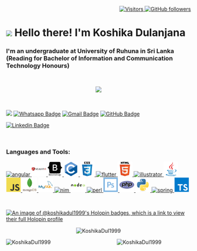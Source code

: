 <p align="right">
  <a href="https://github.com/KoshikaDul1999">
    <img src="https://komarev.com/ghpvc/?username=KoshikaDul1999&style=flat-square&color=040404" alt="Visitors" />
  </a>
  
  <a href="https://github.com/KoshikaDul1999?tab=followers">
    <img alt="GitHub followers" src="https://img.shields.io/github/followers/KoshikaDul1999?style=flat-square&color=040404&labelColor=565656&logo=github" alt="Followers" />
  </a>
</p>

<h1 align="left" id="macropower-title"><img src="https://media.giphy.com/media/hvRJCLFzcasrR4ia7z/giphy.gif" width="25px"></a> Hello there! I'm Koshika Dulanjana</h1>
<h3 align="left">I'm an undergraduate at University of Ruhuna in Sri Lanka (Reading for Bachelor of Information and Communication Technology Honours)</h3>

<br>
<p align="center"><img src="https://media.giphy.com/media/f3iwJFOVOwuy7K6FFw/giphy.gif" ></p>
<br>

[![](https://img.shields.io/website?color=040404&style=flat-square&labelColor=18d26e&up_message=MS&url=https://KoshikaDul1999.github.io)](https://KoshikaDul1999.github.io)
[![Whatsapp Badge](https://img.shields.io/badge/WhatsApp-075e54?style=flat-square&logo=whatsapp&logoColor=white&link=https://wa.me/+94783085892)](https://wa.me/+94783085892)
[![Gmail Badge](https://img.shields.io/badge/Gmail-db4437?style=flat-square&logo=Gmail&logoColor=white&link=mailto:koshikadulanjana95@gmail.com)](mailto:koshikadulanjana95@gmail.com)
[![GitHub Badge](https://img.shields.io/badge/GitHub-100000?style=flat-square&logo=github&logoColor=white&link=https://github.com/KoshikaDul1999)](https://github.com/KoshikaDul1999)
<!--[![Stack-overflow Badge](https://img.shields.io/badge/Stack-overflow-FE7A16?style=flat-square&logo=stack-overflow&logoColor=white&link=https://stackoverflow.com/users/13410194/madushan-sandaruwan)](https://stackoverflow.com/users/13410194/madushan-sandaruwan)-->
[![Linkedin Badge](https://img.shields.io/badge/LinkedIn-0a66c2?style=flat-square&labelColor=0a66c2&logo=Linkedin&logoColor=white&link=https://www.linkedin.com/in/koshika-dulanjana-7a3aba216/)](https://www.linkedin.com/in/koshika-dulanjana-7a3aba216/)
<!--[![Medium Badge](https://img.shields.io/badge/Medium-02b875?style=flat-square&labelColor=12100e&logo=Medium&link=https://madushansandaru1.medium.com/)](https://madushansandaru1.medium.com/)-->
<!--[![Telegram Badge](https://img.shields.io/badge/Telegram-0088cc?style=flat-square&logoColor=white&logo=Telegram&link=https://t.me/madushansandaru1)](https://web.telegram.org/k/)
[![Facebook Badge](https://img.shields.io/badge/Facebook-1877f2?style=flat-square&logoColor=white&logo=facebook&link=https://www.facebook.com/MadushanSandaru1)](https://www.facebook.com/KoshikaDulanjana)
[![Instagram Badge](https://img.shields.io/badge/Instagram-c32aa3?style=flat-square&logo=instagram&logoColor=white&link=https://www.instagram.com/madushansandaru1/)](https://www.instagram.com/koshikadulanjana/)-->

<br>

<h3 align="left">Languages and Tools:</h3>
<p align="left"> <a href="https://angular.io" target="_blank" rel="noreferrer"> <img src="https://angular.io/assets/images/logos/angular/angular.svg" alt="angular" width="40" height="40"/> </a> <a href="https://angular.io" target="_blank" rel="noreferrer"> <img src="https://raw.githubusercontent.com/devicons/devicon/master/icons/angularjs/angularjs-original-wordmark.svg" alt="angularjs" width="40" height="40"/> </a> <a href="https://getbootstrap.com" target="_blank" rel="noreferrer"> <img src="https://raw.githubusercontent.com/devicons/devicon/master/icons/bootstrap/bootstrap-plain-wordmark.svg" alt="bootstrap" width="40" height="40"/> </a> <a href="https://www.cprogramming.com/" target="_blank" rel="noreferrer"> <img src="https://raw.githubusercontent.com/devicons/devicon/master/icons/c/c-original.svg" alt="c" width="40" height="40"/> </a> <a href="https://www.w3schools.com/css/" target="_blank" rel="noreferrer"> <img src="https://raw.githubusercontent.com/devicons/devicon/master/icons/css3/css3-original-wordmark.svg" alt="css3" width="40" height="40"/> </a> <a href="https://flutter.dev" target="_blank" rel="noreferrer"> <img src="https://www.vectorlogo.zone/logos/flutterio/flutterio-icon.svg" alt="flutter" width="40" height="40"/> </a> <a href="https://www.w3.org/html/" target="_blank" rel="noreferrer"> <img src="https://raw.githubusercontent.com/devicons/devicon/master/icons/html5/html5-original-wordmark.svg" alt="html5" width="40" height="40"/> </a> <a href="https://www.adobe.com/in/products/illustrator.html" target="_blank" rel="noreferrer"> <img src="https://www.vectorlogo.zone/logos/adobe_illustrator/adobe_illustrator-icon.svg" alt="illustrator" width="40" height="40"/> </a> <a href="https://www.java.com" target="_blank" rel="noreferrer"> <img src="https://raw.githubusercontent.com/devicons/devicon/master/icons/java/java-original.svg" alt="java" width="40" height="40"/> </a> <a href="https://developer.mozilla.org/en-US/docs/Web/JavaScript" target="_blank" rel="noreferrer"> <img src="https://raw.githubusercontent.com/devicons/devicon/master/icons/javascript/javascript-original.svg" alt="javascript" width="40" height="40"/> </a> <a href="https://www.mongodb.com/" target="_blank" rel="noreferrer"> <img src="https://raw.githubusercontent.com/devicons/devicon/master/icons/mongodb/mongodb-original-wordmark.svg" alt="mongodb" width="40" height="40"/> </a> <a href="https://www.mysql.com/" target="_blank" rel="noreferrer"> <img src="https://raw.githubusercontent.com/devicons/devicon/master/icons/mysql/mysql-original-wordmark.svg" alt="mysql" width="40" height="40"/> </a> <a href="https://nim-lang.org/" target="_blank" rel="noreferrer"> <img src="https://www.vectorlogo.zone/logos/nim-lang/nim-lang-icon.svg" alt="nim" width="40" height="40"/> </a> <a href="https://nodejs.org" target="_blank" rel="noreferrer"> <img src="https://raw.githubusercontent.com/devicons/devicon/master/icons/nodejs/nodejs-original-wordmark.svg" alt="nodejs" width="40" height="40"/> </a> <a href="https://www.perl.org/" target="_blank" rel="noreferrer"> <img src="https://api.iconify.design/logos-perl.svg" alt="perl" width="40" height="40"/> </a> <a href="https://www.photoshop.com/en" target="_blank" rel="noreferrer"> <img src="https://raw.githubusercontent.com/devicons/devicon/master/icons/photoshop/photoshop-line.svg" alt="photoshop" width="40" height="40"/> </a> <a href="https://www.php.net" target="_blank" rel="noreferrer"> <img src="https://raw.githubusercontent.com/devicons/devicon/master/icons/php/php-original.svg" alt="php" width="40" height="40"/> </a> <a href="https://www.python.org" target="_blank" rel="noreferrer"> <img src="https://raw.githubusercontent.com/devicons/devicon/master/icons/python/python-original.svg" alt="python" width="40" height="40"/> </a> <a href="https://spring.io/" target="_blank" rel="noreferrer"> <img src="https://www.vectorlogo.zone/logos/springio/springio-icon.svg" alt="spring" width="40" height="40"/> </a> <a href="https://www.typescriptlang.org/" target="_blank" rel="noreferrer"> <img src="https://raw.githubusercontent.com/devicons/devicon/master/icons/typescript/typescript-original.svg" alt="typescript" width="40" height="40"/> </a> </p>

<br/>
<!--
<a href="#KoshikaDul1999-title">
  <img width="55%" src="https://github-readme-stats.vercel.app/api?username=KoshikaDul1999&show_icons=true&title_color=18d26e&icon_color=18d26e&text_color=ffffff&bg_color=040404&border_color=18d26e" alt="KoshikaDul1999" align="left" />
</a>

<a href="#KoshikaDul1999-title">
  <img width="40%" src="https://github-readme-stats.vercel.app/api/top-langs/?username=KoshikaDul1999&title_color=18d26e&text_color=ffffff&bg_color=040404&langs_count=8&layout=compact&border_color=18d26e" alt="KoshikaDul1999" align="right" />
</a>
-->

[![An image of @koshikadul1999's Holopin badges, which is a link to view their full Holopin profile](https://holopin.me/koshikadul1999)](https://holopin.io/@koshikadul1999)





<p align="center"><img align="center" src="https://streak-stats.demolab.com?user=KoshikaDul1999&theme=gruvbox_duo" alt="KoshikaDul1999" /></p>

<a href="#KoshikaDul1999-title">
  <img width="55%" src="https://github-readme-stats.vercel.app/api?username=KoshikaDul1999&show_icons=true&title_color=18d26e&icon_color=18d26e&text_color=ffffff&bg_color=040404&border_color=18d26e" alt="KoshikaDul1999" align="left" />
</a>

<a href="#KoshikaDul1999-title">
  <img width="40%" src="https://github-readme-stats.vercel.app/api/top-langs/?username=KoshikaDul1999&title_color=18d26e&text_color=ffffff&bg_color=040404&langs_count=8&layout=compact&border_color=18d26e" alt="KoshikaDul1999" align="right" />
</a>

<br>

